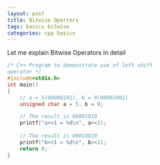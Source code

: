 ```yaml
---
layout: post
title: Bitwise Opertors
tags: basics bitwise
categories: cpp basics
---
```

Let me explain Bitwise Operators in detail

```cpp
/* C++ Program to demonstrate use of left shift
operator */
#include<stdio.h>
int main()
{
	// a = 5(00000101), b = 9(00001001)
	unsigned char a = 5, b = 9;

	// The result is 00001010
	printf("a<<1 = %d\n", a<<1);
	
	// The result is 00010010
	printf("b<<1 = %d\n", b<<1);
	return 0;
}
```
